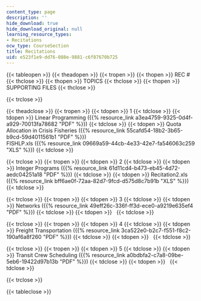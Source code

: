 ```yaml
---
content_type: page
description: ''
hide_download: true
hide_download_original: null
learning_resource_types:
- Recitations
ocw_type: CourseSection
title: Recitations
uid: e523f1e9-dd76-088e-9881-c6f87670b725
---
```


{{< tableopen >}}
{{< theadopen >}}
{{< tropen >}}
{{< thopen >}}
REC #
{{< thclose >}}
{{< thopen >}}
TOPICS
{{< thclose >}}
{{< thopen >}}
SUPPORTING FILES
{{< thclose >}}

{{< trclose >}}

{{< theadclose >}}
{{< tropen >}}
{{< tdopen >}}
1
{{< tdclose >}}
{{< tdopen >}}
Linear Programming ({{% resource_link a3ea4759-9325-0d4f-a929-70013fa78682 "PDF" %}})
{{< tdclose >}}
{{< tdopen >}}
Quota Allocation in Crisis Fisheries ({{% resource_link 55cafd54-18b2-3b65-b9cd-59d4011561b1 "PDF" %}})  
FISHLP.xls ({{% resource_link 09669a59-44cb-4e33-42e7-fa546063c259 "XLS" %}})
{{< tdclose >}}

{{< trclose >}}
{{< tropen >}}
{{< tdopen >}}
2
{{< tdclose >}}
{{< tdopen >}}
Integer Programs ({{% resource_link 61d11cd4-b473-eb45-4d72-aedc04251a18 "PDF" %}})
{{< tdclose >}}
{{< tdopen >}}
Recitation2.xls ({{% resource_link bff6ae0f-72aa-82d7-9fcd-d575d8c7b91b "XLS" %}})
{{< tdclose >}}

{{< trclose >}}
{{< tropen >}}
{{< tdopen >}}
3
{{< tdclose >}}
{{< tdopen >}}
Networks ({{% resource_link 49eff26c-336f-ff3d-ece0-a9219e635ef4 "PDF" %}})
{{< tdclose >}}
{{< tdopen >}}
 
{{< tdclose >}}

{{< trclose >}}
{{< tropen >}}
{{< tdopen >}}
4
{{< tdclose >}}
{{< tdopen >}}
Freight Transportation ({{% resource_link 3ca522e0-b2c7-f551-f8c2-190af6a8f260 "PDF" %}})
{{< tdclose >}}
{{< tdopen >}}
 
{{< tdclose >}}

{{< trclose >}}
{{< tropen >}}
{{< tdopen >}}
5
{{< tdclose >}}
{{< tdopen >}}
Transit Crew Scheduling ({{% resource_link a0bdbfa2-c7a8-09be-5eb6-19422d97b13b "PDF" %}})
{{< tdclose >}}
{{< tdopen >}}
 
{{< tdclose >}}

{{< trclose >}}

{{< tableclose >}}